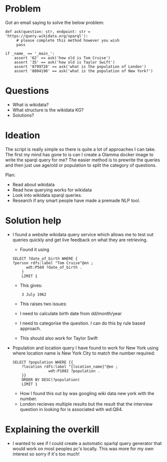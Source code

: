 # Problem 
Got an email saying to solve the below problem:

```
def ask(question: str, endpoint: str = 'https://query.wikidata.org/sparql'):
     # please complete this method however you wish
     pass

if _name_ == '_main_':
    assert '62' == ask('how old is Tom Cruise')
    assert '35' == ask('how old is Taylor Swift')
    assert '8799728' == ask('what is the population of London')
    assert '8804190' == ask('what is the population of New York?')
```

# Questions

- What is wikidata?
- What structure is the wikidata KG? 
- Solutions?

# Ideation 
 
The script is really simple so there is quite a lot of approaches I can take. The first my mind has gone to is can I create a Olamma docker image to write the sparql query for me? The easier method is to prewrite the queries and then just use age/old or population to split the category of questions. 

Plan:
 - Read about wikidata
 - Read how querying works for wikidata
 - Look into wikidata sparql queries. 
 - Research if any smart people have made a premade NLP tool. 


# Solution help

- I found a website wikidata query service which allows me to test out queries quickly and get live feedback on what they are retrieving. 
    - Found it using 
    ```
    SELECT ?date_of_birth WHERE {
  ?person rdfs:label "Tom Cruise"@en ;
          wdt:P569 ?date_of_birth .
        }
        LIMIT 1
    ```
    - This gives:
    ```
        3 July 1962
    ```

    - This raises two issues:
    
    - I need to calculate birth date from dd/month/year
    - I need to categorise the question. I can do this by rule based approach.
    - This should also work for Taylor Swift

- Population and location query I have found to work for New York using where location name is New York City to match the number required:
    ```
    SELECT ?population WHERE {{
        ?location rdfs:label "{location_name}"@en ;
                    wdt:P1082 ?population .
        }}
        ORDER BY DESC(?population)
        LIMIT 1
    ```

    - How I found this out by was googling wiki data new york with the number. 
    - London recieves multiple results but the result that the interview question in looking for is associated with wd:Q84.

# Explaining the overkill

- I wanted to see if I could create a automatic sparlql query generator that would work on most peoples pc's locally. This was more for my own interest so sorry if it's too much!